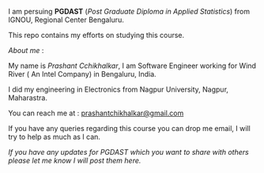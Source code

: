 I am persuing **PGDAST** (*Post Graduate Diploma in Applied Statistics*) from IGNOU, 
Regional Center Bengaluru.

This repo contains my efforts on studying this course.

*About me* : 

My name is *Prashant Cchikhalkar*, I am Software Engineer working for Wind River ( An Intel Company) in Bengaluru, India.

I did my engineering in Electronics from Nagpur University, Nagpur, Maharastra.

You can reach me at : prashantchikhalkar@gmail.com

If you have any queries regarding this course you can drop me email, I will try to help as much as I can.

*If you have any updates for PGDAST which you want to share with others please let me know I will post them here.*
